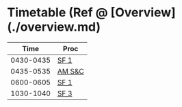 # Timetable (Ref @ [Overview] (./overview.md)

| Time       | Proc                                    |
|------------|-----------------------------------------|
| 0430-0435 | [SF 1](./sf1.md)            |
| 0435-0535 | [AM S&C](./am.md)               |
| 0600-0605 | [SF 1](./sf2.md)            |
| 1030-1040 | [SF 3](./sf3.md)            |

